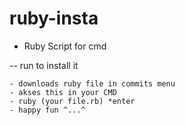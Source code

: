 # ruby-insta
- Ruby Script for cmd

-- run to install it
```
- downloads ruby file in commits menu
- akses this in your CMD
- ruby (your file.rb) *enter
- happy fun ^...^
```
